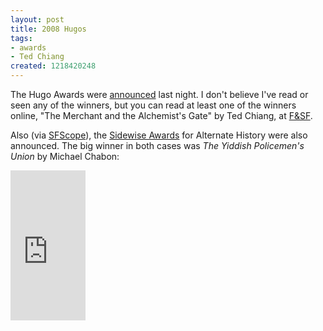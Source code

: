 ```yaml
---
layout: post
title: 2008 Hugos
tags:
- awards
- Ted Chiang
created: 1218420248
---
```

<!-- links checked 31-Jan-2015 -->

The Hugo Awards were <a href="http://www.thehugoawards.org/?p=146">announced</a> last night.  I don't believe I've read or seen any of the winners, but you can read at least one of the winners online, "The Merchant and the Alchemist's Gate" by Ted Chiang, at <a href="https://web.archive.org/web/20080714090343/http://www.sfsite.com/fsf/fiction/tc01.htm">F&SF</a>.

Also (via <a href="http://sfscope.com/2008/08/sidewise-award-winners/">SFScope</a>), the <a href="http://www.uchronia.net/sidewise/">Sidewise Awards</a> for Alternate History were also announced.  The big winner in both cases was <em>The Yiddish Policemen's Union</em> by Michael Chabon:<!--break-->

<iframe src="http://rcm.amazon.com/e/cm?t=mcdema-20&o=1&p=8&l=as1&asins=0007149832&fc1=000000&IS2=1&lt1=_top&m=amazon&lc1=004477&bc1=000000&bg1=FFFFEE&f=ifr&npa=1" style="width:120px;height:240px;" scrolling="no" marginwidth="0" marginheight="0" frameborder="0"></iframe>
